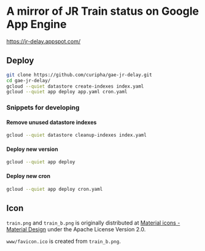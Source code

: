A mirror of JR Train status on Google App Engine
====================

https://jr-delay.appspot.com/


Deploy
--------------------
```bash
git clone https://github.com/curipha/gae-jr-delay.git
cd gae-jr-delay/
gcloud --quiet datastore create-indexes index.yaml
gcloud --quiet app deploy app.yaml cron.yaml
```

### Snippets for developing

#### Remove unused datastore indexes
```bash
gcloud --quiet datastore cleanup-indexes index.yaml
```

#### Deploy new version
```bash
gcloud --quiet app deploy
```

#### Deploy new cron
```bash
gcloud --quiet app deploy cron.yaml
```

Icon
--------------------
`train.png` and `train_b.png` is originally distributed at [Material icons - Material Design](https://material.io/icons/#ic_train) under the Apache License Version 2.0.

`www/favicon.ico` is created from `train_b.png`.
